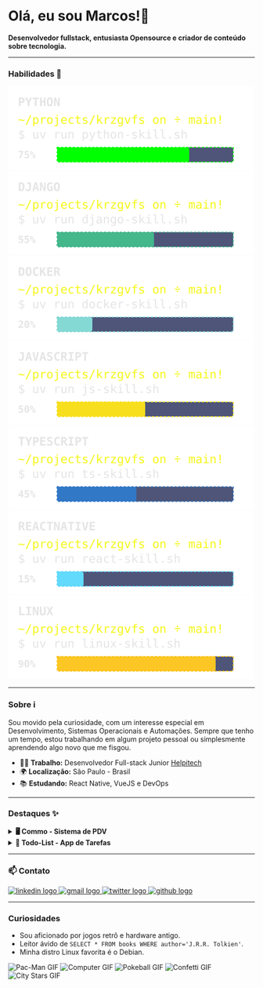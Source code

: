 # Olá, eu sou Marcos!👋

**Desenvolvedor fullstack, entusiasta Opensource e criador de conteúdo sobre tecnologia.**

---

### Habilidades 🧪

![Python Skill](svgs/python.svg)
![Django Skill](svgs/django.svg)
![Docker Skill](svgs/docker.svg)
![Javascript Skill](svgs/javascript.svg)
![Typescript Skill](svgs/typescript.svg)
![Reactnative Skill](svgs/reactnative.svg)
![Linux Skill](svgs/linux.svg)

---

### Sobre ℹ️

Sou movido pela curiosidade, com um interesse especial em Desenvolvimento, Sistemas Operacionais e Automações. Sempre que tenho um tempo, estou trabalhando em algum projeto pessoal ou simplesmente aprendendo algo novo que me fisgou.

- 👨‍💻 **Trabalho:** Desenvolvedor Full-stack Junior [Helpitech](https://helpitech.com.br)
- 🌍 **Localização:** São Paulo - Brasil
- 📚 **Estudando:** React Native, VueJS e DevOps

---

### Destaques ✨

<details>
  <summary><strong>🖥️ Commo - Sistema de PDV</strong></summary>
  <br>
  <em>Um sistema de Ponto de Venda (PDV) de código aberto, focado em simplicidade e eficiência para o pequeno comerciante.</em>
  <ul>
    <li><strong>Tecnologias:</strong> Python, Django, Vue3, Tailwind, Postgresql  </li>
    <li><strong>Status:</strong> Em desenvolvimento</li>
    <li><a href="[https://github.com/krzgvfs/commo](https://github.com/krzgvfs/commo)"><strong>Ver no GitHub &rarr;</strong></a></li>
  </ul>
</details>

<details>
  <summary><strong>📱 Todo-List - App de Tarefas</strong></summary>
  <br>
  <em>Uma aplicação simples de lista de tarefas para organizar o dia a dia, construída para estudos de React Native.</em>
  <ul>
    <li><strong>Tecnologias:</strong> Typescript, React Native</li>
    <li><strong>Status:</strong> Em desenvolvimento</li>
    <li><a href="[https://github.com/krzgvfs/todo-list](https://github.com/krzgvfs/todo-list)"><strong>Ver no GitHub &rarr;</strong></a></li>
  </ul>
</details>

---

### 📫 Contato

<p align="left">
  <a href="https://www.linkedin.com/in/krzgvfs" target="_blank">
    <img src="https://skillicons.dev/icons?i=linkedin" height="40" alt="linkedin logo"  />
  </a>
  <a href="mailto:krzgvfs@gmail.com" target="_blank">
    <img src="https://skillicons.dev/icons?i=gmail" height="40" alt="gmail logo" />
  </a>
  <a href="https://twitter.com/krzgvfs" target="_blank">
    <img src="https://skillicons.dev/icons?i=twitter" height="40" alt="twitter logo" />
  </a>
  <a href="https://github.com/krzgvfs" target="_blank">
    <img src="https://skillicons.dev/icons?i=github" height="40" alt="github logo" />
  </a>
</p>

---

### Curiosidades

- Sou aficionado por jogos retrô e hardware antigo.
- Leitor ávido de `SELECT * FROM books WHERE author='J.R.R. Tolkien'`.
- Minha distro Linux favorita é o Debian.


<img src="https://blinkiecollecti0n.neocities.org/images/pacman.gif" alt="Pac-Man GIF">
<img src="https://blinkies.neocities.org/b/display/0028-computer.gif" alt="Computer GIF">
<img src="https://blinkies.neocities.org/b/display/0144-pokeball.gif" alt="Pokeball GIF">
<img src="https://blinkies.neocities.org/b/display/0181-confetti.gif" alt="Confetti GIF">
<img src="https://blinkies.neocities.org/b/display/0005-citystars.gif" alt="City Stars GIF">